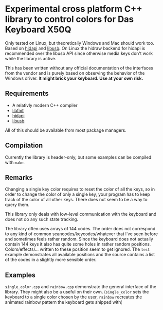 # Experimental cross platform C++ library to control colors for Das Keyboard X50Q

Only tested on Linux, but theoretically Windows and Mac should work too. Based on [hidapi](https://github.com/libusb/hidapi) and [libusb](https://github.com/libusb/libusb). On Linux the hidraw backend for hidapi is recommended over the libusb API since otherwise media keys don't work while the library is active.

This has been written without any official documentation of the interfaces from the vendor and is purely based on observing the behavior of the Windows driver.
**It might brick your keyboard. Use at your own risk.**

## Requirements
- A relativly modern C++ compiler
- [libfmt](https://github.com/fmtlib/fmt)
- [hidapi](https://github.com/libusb/hidapi)
- [libusb](https://github.com/libusb/libusb)

All of this should be available from most package managers.

## Compilation
Currently the library is header-only, but some examples can be compiled with `make`.

## Remarks
Changing a single key color requires to reset the color of all the keys, so
in order to change the color of only a single key, your program has to keep track of the color of all other keys.
There does not seem to be a way to query them.

This library only deals with low-level communication with the keyboard and does not do any such state tracking.

The library often uses arrays of 144 codes. The order does not correspond to any kind of common scancodes/keycodes/whatever
that I've seen before and sometimes feels rather random. Since the keyboard does not actually contain 144 keys it also has quite some holes in rather random positions.
Colors/effects/... written to these position seem to get ignored.
The `test` example demonstrates all available positions and the source contains a list of the codes in a slightly more sensible order.

## Examples
`single_color.cpp` and `rainbow.cpp` demonstrate the general interface of the library.
They might also be a useful on their own. (`single_color` sets the keyboard to a single color chosen by the user,
`rainbow` recreates the animated rainbow pattern the keyboard gets shipped with)
